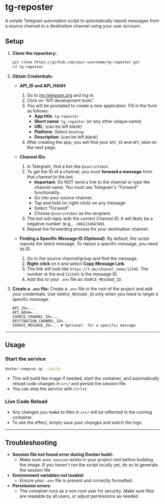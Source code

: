 # tg-reposter

A simple Telegram automation script to automatically repost messages from a source channel to a destination channel using your user account.

## Setup

1.  **Clone the repository:**
    ```bash
    git clone https://github.com/your-username/tg-reposter.git
    cd tg-reposter
    ```

2.  **Obtain Credentials:**
    *   **API_ID and API_HASH**:
        1.  Go to [my.telegram.org](https://my.telegram.org) and log in.
        2.  Click on "API development tools".
        3.  You will be prompted to create a new application. Fill in the form as follows:
            - **App title**: `tg-reposter`
            - **Short name**: `tg_reposter` (or any other unique name)
            - **URL**: (can be left blank)
            - **Platform**: Select `Desktop`
            - **Description**: (can be left blank)
        4.  After creating the app, you will find your `API_ID` and `API_HASH` on the next page.
    *   **Channel IDs**:
        1.  In Telegram, find a bot like `@userinfobot`.
        2.  To get the ID of a channel, you must **forward a message** from that channel to the bot.
            - **Important**: Do NOT send a link to the channel or type the channel name. You must use Telegram's "Forward" functionality.
            - Go into your source channel.
            - Tap and hold (or right-click) on any message.
            - Select "Forward".
            - Choose `@userinfobot` as the recipient.
        3.  The bot will reply with the correct Channel ID. It will likely be a negative number (e.g., `-100123456789`).
        4.  Repeat the forwarding process for your destination channel.

    *   **Finding a Specific Message ID (Optional)**:
        By default, the script reposts the latest message. To repost a specific message, you need its ID.
        1.  Go to the source channel/group and find the message.
        2.  **Right-click** on it and select **Copy Message Link**.
        3.  The link will look like `https://t.me/channel_name/12345`. The number at the end (`12345`) is the message ID.
        4.  Add this to your `.env` file as `SOURCE_MESSAGE_ID`.

3.  **Create a `.env` file:**
    Create a `.env` file in the root of the project and add your credentials. Use `SOURCE_MESSAGE_ID` only when you need to target a specific message.
    ```
    API_ID=...
    API_HASH=...
    SOURCE_CHANNEL_ID=...
    DESTINATION_CHANNEL_ID=...
    SOURCE_MESSAGE_ID=... # Optional: for a specific message
    ```

---

## Usage

### Start the service

```bash
docker-compose up --build
```

- This will build the image if needed, start the container, and automatically reload code changes in `src/` and persist the session file.
- You can stop the service with `Ctrl+C`.

### Live Code Reload

- Any changes you make to files in `src/` will be reflected in the running container.
- To see the effect, simply save your changes and watch the logs.

---

## Troubleshooting

- **Session file not found error during Docker build:**
    - Make sure `anon.session` exists in your project root before building the image. If you haven't run the script locally yet, do so to generate the session file.
- **Environment variables not loaded:**
    - Ensure your `.env` file is present and correctly formatted.
- **Permission errors:**
    - The container runs as a non-root user for security. Make sure files are readable by all users, or adjust permissions as needed.
